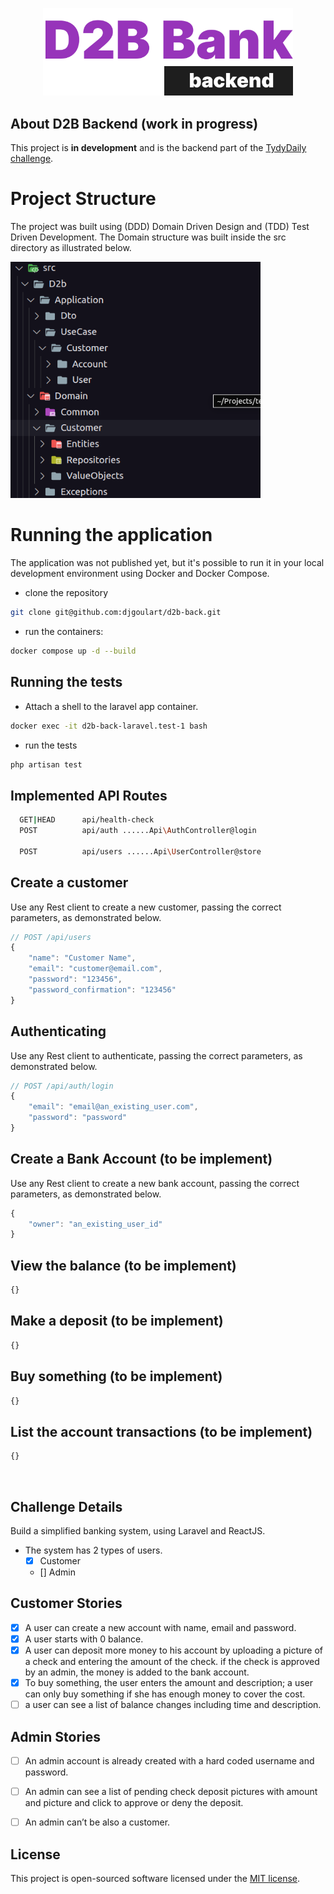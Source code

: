 <p align="center"><a href="javascript:void(0)" target="_blank"><img src="https://raw.githubusercontent.com/djgoulart/d2b-back/main/public/logo.svg" width="400" alt="D2B Logo"></a></p>

<p align="center">

</p>

## About D2B Backend (work in progress)

This project is <b>in development</b> and is the backend part of the [TydyDaily challenge](https://github.com/TidyDaily/developer-test). 

# Project Structure

The project was built using (DDD) Domain Driven Design and (TDD) Test Driven Development. The Domain structure was built inside the src directory as illustrated below.

<p>
<img src="https://raw.githubusercontent.com/djgoulart/d2b-back/3c2744e831754f79ccfc5b7d9f20d773a8c659cd/public/folders.png" width="400" alt="D2B Logo">
</p>

# Running the application

The application was not published yet, but it's possible to run it in your local development environment using Docker and Docker Compose.

- clone the repository
```bash
git clone git@github.com:djgoulart/d2b-back.git
 ```
- run the containers:

```bash
docker compose up -d --build  
```

## Running the tests

- Attach a shell to the laravel app container.

```bash
docker exec -it d2b-back-laravel.test-1 bash  
```
- run the tests
```bash
php artisan test  
```

## Implemented API Routes

```bash
  GET|HEAD      api/health-check 
  POST          api/auth ......Api\AuthController@login
 
  POST          api/users ......Api\UserController@store
```

## Create a customer
Use any Rest client to create a new customer, passing the correct parameters, as demonstrated below.
```js
// POST /api/users
{
	"name": "Customer Name",
	"email": "customer@email.com",
	"password": "123456",
	"password_confirmation": "123456"
}
```

## Authenticating
Use any Rest client to authenticate, passing the correct parameters, as demonstrated below.
```js
// POST /api/auth/login
{
	"email": "email@an_existing_user.com",
    "password": "password"
}
```
## Create a Bank Account (to be implement)
Use any Rest client to create a new bank account, passing the correct parameters, as demonstrated below.
```js
{
	"owner": "an_existing_user_id"
}
```
## View the balance (to be implement)
```js
{}
```
## Make a deposit (to be implement)
```js
{}
```
## Buy something (to be implement)
```js
{}
```
## List the account transactions (to be implement)
```js
{}
```

<br />

## Challenge Details

Build a simplified banking system, using Laravel and ReactJS.
 - The system has 2 types of users.
    - [x] Customer
    - [] Admin

## Customer Stories
 - [x] A user can create a new account with name, email and password. 
 - [x] A user starts with 0 balance.
 - [x] A user can deposit more money to his account by uploading a picture of a check and entering the amount of the check. if the check is approved by an admin, the money is added to the bank account.
 - [x] To buy something, the user enters the amount and description; a user can only buy something if she has enough money to cover the cost.
 - [ ] a user can see a list of balance changes including time and description.

 ## Admin Stories
 - [ ] An admin account is already created with a hard coded username and password.
 - [ ] An admin can see a list of pending check deposit pictures with amount and picture and click to approve or deny the deposit.
 - [ ] An admin can’t be also a customer.



## License

This project is open-sourced software licensed under the [MIT license](https://opensource.org/licenses/MIT).
